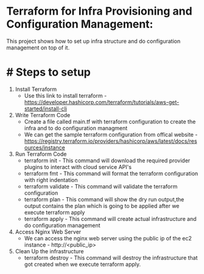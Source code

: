 # Terraform for Infra Provisioning and Configuration Management:
This project shows how to set up infra structure and do configuration management on top of it.

# # Steps to setup
1. Install Terraform
   + Use this link to install terraform - https://developer.hashicorp.com/terraform/tutorials/aws-get-started/install-cli
2. Write Terraform Code
   + Create a file called main.tf with terraform configuration to create the infra and to do configuration managment
   + We can get the sample terraform configuration from offical website - https://registry.terraform.io/providers/hashicorp/aws/latest/docs/resources/instance
3. Run Terraform Code
   + terraform init - This command will download the required provider plugins to interact with cloud service API's
   + terraform fmt - This command will format the terraform configuration with right indentation
   + terraform validate - This command will validate the terraform configuration
   + terraform plan - This command will show the dry run output,the output contains the plan which is going to be applied after we execute terraform apply
   + terraform apply - This command will create actual infrastructure and do configuration management
4. Access Nginx Web Server
   + We can access the nginx web server using the public ip of the ec2 instance - http://<public_ip>
5. Clean Up the infrastructure
   + terraform destroy - This command will destroy the infrastructure that got created when we execute terraform apply.
